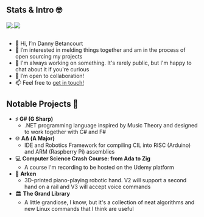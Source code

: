 ## Stats & Intro 🤓

<a href="">
  <img align="center" src="https://vercel-arkenvs-projects.vercel.app/api?username=ArkenV&theme=github_dark&hide=contribs&show_icons=true" />
</a>
<a href="">
  <img align="center" src="https://vercel-arkenvs-projects.vercel.app/api/top-langs/?username=ArkenV&theme=github_dark&layout=compact" />
</a>

<br />
<br />

- 👋 Hi, I’m Danny Betancourt
- 👀 I’m interested in melding things together and am in the process of open sourcing my projects
- 🌱 I'm always working on something. It's rarely public, but I'm happy to chat about it if you're curious
- 💞️ I’m open to collaboration!
- 📫 Feel free to [get in touch!](https://linqapp.com/dannybetancourt)

## Notable Projects 🚧
* ♯ **G# (G Sharp)**
  * .NET programming language inspired by Music Theory and designed to work together with C# and F#
* 🌐 **AΔ (A Major)**
  * IDE and Robotics Framework for compiling CIL into RISC (Arduino) and ARM (Raspberry Pi) assemblies
* 💻 **Computer Science Crash Course: from Ada to Zig**
  * A course I'm recording to be hosted on the Udemy platform
* 🤖 **Arken**
  * 3D-printed piano-playing robotic hand. V2 will support a second hand on a rail and V3 will accept voice commands
* 🏛️ **The Grand Library**
  * A little grandiose, I know, but it's a collection of neat algorithms and new Linux commands that I think are useful
